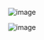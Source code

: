 ![image](https://github.com/GretzelKattia/Portifolio_gata/assets/146984390/47b23c51-2683-42b9-9a68-9b471757dc77)


![image](https://github.com/GretzelKattia/Portifolio_gata/assets/146984390/fc2d8ca1-4071-4fb9-a1d6-f48ca535ce3b)
